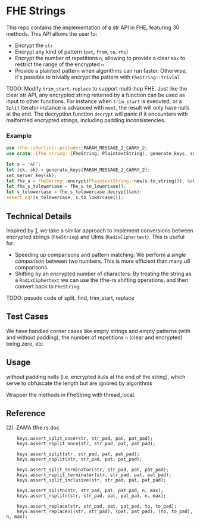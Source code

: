 # FHE Strings

This repo contains the implementation of a str API in FHE, featuring 30 methods. This API allows the user to:
* Encrypt the `str` 
* Encrypt any kind of pattern (`pat`, `from`, `to`, `rhs`)
* Encrypt the number of repetitions `n`, allowing to provide a clear `max` to restrict the range of the encrypted `n`
* Provide a plaintext pattern when algorithms can run faster. Otherwise, it's possible to trivially encrypt the pattern with `FheString::trivial`

TODO: Modify `trim_start`, `replace` to support multi-hop FHE. 
Just like the clear str API, any encrypted string returned by a function can be used as input to other functions. For instance when `trim_start` is executed, or a `Split` iterator instance is advanced with `next`, the result will only have nulls at the end. The decryption function `decrypt` will panic if it encounters with malformed encrypted strings, including padding inconsistencies.

### Example

```rust
use tfhe::shortint::prelude::PARAM_MESSAGE_2_CARRY_2;
use crate::{fhe_string::{FheString, PlaintextString}, generate_keys, set_server_key};

let s = "AF";
let (ck, sk) = generate_keys(PARAM_MESSAGE_2_CARRY_2);
set_server_key(sk);
let fhe_s = FheString::encrypt(PlaintextString::new(s.to_string()), &ck);
let fhe_s_tolowercase = fhe_s.to_lowercase();
let s_tolowercase = fhe_s_tolowercase.decrypt(&ck);
assert_eq!(s_tolowercase, s.to_lowercase());
```

## Technical Details

Inspired by [1], we take a similar approach to implement conversions between encrypted strings (`FheString`) and UInts (`RadixCiphertext`). This is useful for:

- Speeding up comparisons and pattern matching: We perform a _single comparison_ between two numbers. This is more efficient than many u8 comparisons.
- Shifting by an encrypted number of characters: By treating the string as a `RadixCiphertext` we can use the tfhe-rs shifting operations, and then convert back to `FheString`.

TODO: pesudo code of split, find, trim_start, replace

## Test Cases

We have handled corner cases like empty strings and empty patterns (with and without padding), the number of repetitions `n` (clear and encrypted) being zero, etc.

## Usage

without padding nulls (i.e. encrypted `0u8`s at the end of the string), which serve to obfuscate the length but are ignored by algorithms

Wrapper the methods in FheString with thread_local.

## Reference

[1]: https://github.com/JoseSK999/fhe_strings
[2]: ZAMA tfhe.rs doc


```
    keys.assert_split_once(str, str_pad, pat, pat_pad);
    keys.assert_rsplit_once(str, str_pad, pat, pat_pad);

    keys.assert_split(str, str_pad, pat, pat_pad);
    keys.assert_rsplit(str, str_pad, pat, pat_pad);

    keys.assert_split_terminator(str, str_pad, pat, pat_pad);
    keys.assert_rsplit_terminator(str, str_pad, pat, pat_pad);
    keys.assert_split_inclusive(str, str_pad, pat, pat_pad);

    keys.assert_splitn(str, str_pad, pat, pat_pad, n, max);
    keys.assert_rsplitn(str, str_pad, pat, pat_pad, n, max);

    keys.assert_replace(str, str_pad, pat, pat_pad, to, to_pad);
    keys.assert_replacen((str, str_pad), (pat, pat_pad), (to, to_pad), n, max);
```